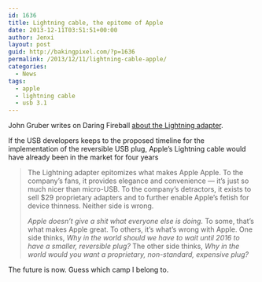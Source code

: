 ```yaml
---
id: 1636
title: Lightning cable, the epitome of Apple
date: 2013-12-11T03:51:51+00:00
author: Jenxi
layout: post
guid: http://bakingpixel.com/?p=1636
permalink: /2013/12/11/lightning-cable-apple/
categories:
  - News
tags:
  - apple
  - lightning cable
  - usb 3.1
---
```

John Gruber writes on Daring Fireball [about the Lightning adapter](http://daringfireball.net/2013/12/lightning_apple).

If the USB developers keeps to the proposed timeline for the implementation of the reversible USB plug, Apple’s Lightning cable would have already been in the market for four years

> The Lightning adapter epitomizes what makes Apple Apple. To the company’s fans, it provides elegance and convenience — it’s just so much nicer than micro-USB. To the company’s detractors, it exists to sell $29 proprietary adapters and to further enable Apple’s fetish for device thinness. Neither side is wrong.
> 
> _Apple doesn’t give a shit what everyone else is doing._ To some, that’s what makes Apple great. To others, it’s what’s wrong with Apple. One side thinks, _Why in the world should we have to wait until 2016 to have a smaller, reversible plug?_ The other side thinks, _Why in the world would you want a proprietary, non-standard, expensive plug?_ 

The future is now. Guess which camp I belong to.